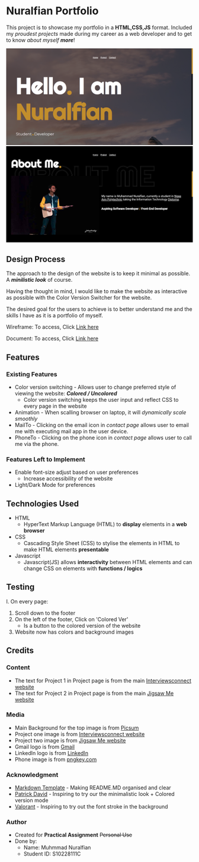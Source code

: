 # Nuralfian Portfolio

This project is to showcase my portfolio in a **HTML,CSS,JS** format. Included my _proudest projects_ made during my career as a web developer and to get to know _about myself **more**_!

![First Image](/images/first_image_website.PNG)
![Second Image](/images/second_image_website.PNG)

## Design Process

The approach to the design of the website is to keep it minimal as possible. A **_minilistic look_** of course.

Having the thought in mind, I would like to make the website as interactive as possible with the Color Version Switcher for the website.

The desired goal for the users to achieve is to better understand me and the skills I have as it is a portfolio of myself.

Wireframe: To access, Click [Link here](https://xd.adobe.com/view/2586de42-9875-4f4a-9bc1-c48c4c2e5971-70d5/)

Document: To access, Click [Link here](https://docs.google.com/document/d/1HLVK-dt6wwK-BEuL8pES8D6vaaSgA3CsKXcMYcIqkfQ/edit?usp=sharing)

## Features

### Existing Features

- Color version switching - Allows user to change preferred style of viewing the website: **_Colored / Uncolored_**
  - Color version switching keeps the user input and reflect CSS to every page in the website
- Animation - When scalling browser on laptop, it will _dynamically scale smoothly_
- MailTo - Clicking on the email icon in _contact page_ allows user to email me with executing mail app in the user device.
- PhoneTo - Clicking on the phone icon in _contact page_ allows user to call me via the phone.

### Features Left to Implement

- Enable font-size adjust based on user preferences
  - Increase accessibility of the website
- Light/Dark Mode for preferences

## Technologies Used

- HTML
  - HyperText Markup Language (HTML) to **display** elements in a **web browser**
- CSS
  - Cascading Style Sheet (CSS) to stylise the elements in HTML to make HTML elements **presentable**
- Javascript
  - Javascript(JS) allows **interactivity** between HTML elements and can change CSS on elements with **functions / logics**

## Testing

I. On every page:

1. Scroll down to the footer
2. On the left of the footer, Click on 'Colored Ver'
   - Is a button to the colored version of the website
3. Website now has colors and background images

## Credits

### Content

- The text for Project 1 in Project page is from the main [Interviewsconnect website](https://www.interviewsconnect.com/)
- The text for Project 2 in Project page is from the main [Jigsaw Me website](https://jigsawme.antgility.com/)

### Media

- Main Background for the top image is from [Picsum](https://picsum.photos/seed/picsum/2000/2000)
- Project one image is from [Interviewsconnect website](https://www.interviewsconnect.com/)
- Project two image is from [Jigsaw Me website](https://jigsawme.antgility.com/)
- Gmail logo is from [Gmail](https://www.google.com/intl/en-GB/gmail/about/static-2.0/images/logo-gmail.png?fingerprint=c2eaf4aae389c3f885e97081bb197b97)
- LinkedIn logo is from [LinkedIn](https://content.linkedin.com/content/dam/me/business/en-us/amp/brand-site/v2/bg/LI-Bug.svg.original.svg)
- Phone image is from [pngkey.com](https://pngkey.com/)

### Acknowledgment

- [Markdown Template](https://github.com/immalcolm/interactivedev-readme-template) - Making README.MD organised and clear
- [Patrick David](https://bepatrickdavid.com/) - Inspiring to try our the minimalistic look + Colored version mode
- [Valorant](https://playvalorant.com/en-sg/) - Inspiring to try out the font stroke in the background

### Author

- Created for **Practical Assignment** ~~Personal Use~~
- Done by:
  - Name: Muhmmad Nuralfian
  - Student ID: S10228111C
